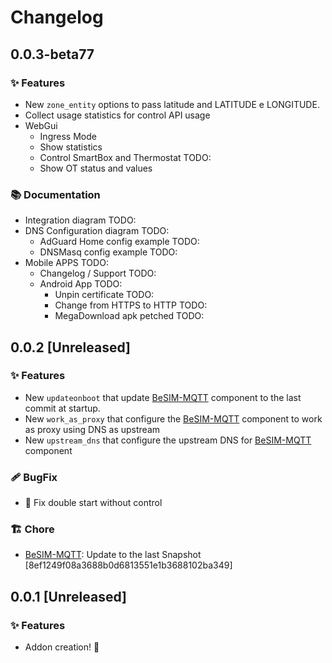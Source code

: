 # Changelog

## 0.0.3-beta77

###  ✨ Features
- New `zone_entity` options to pass latitude and LATITUDE e LONGITUDE.
- Collect usage statistics for control API usage
- WebGui
  - Ingress Mode
  - Show statistics
  - Control SmartBox and Thermostat TODO:
  - Show OT status and values

### 📚 Documentation
- Integration diagram TODO:
- DNS Configuration diagram TODO:
  - AdGuard Home config example TODO:
  - DNSMasq config example TODO:
- Mobile APPS TODO:
  - Changelog / Support TODO:
  - Android App TODO:
    - Unpin certificate TODO:
    - Change from HTTPS to HTTP TODO:
    - MegaDownload apk petched TODO:

## 0.0.2 [Unreleased]

<!--
### 💥 BREAKING CHANGE
- ...
-->

###  ✨ Features
- New `updateonboot` that update [BeSIM-MQTT] component to the last commit at startup.
- New `work_as_proxy` that configure the [BeSIM-MQTT] component to work as proxy using DNS as upstream
- New `upstream_dns` that configure the upstream DNS for [BeSIM-MQTT] component

###  🩹 BugFix
- 🐛 Fix double start without control

### 🏗 Chore

- [BeSIM-MQTT]: Update to the last Snapshot [8ef1249f08a3688b0d6813551e1b3688102ba349]


## 0.0.1 [Unreleased]

###  ✨ Features
- Addon creation! 🤡



[BeSIM-MQTT]: https://github.com/dianlight/BeSIM-MQTT
[DOC]: ./DOCS.md